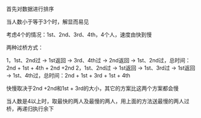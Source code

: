 首先对数据进行排序

当人数小于等于3个时，解显而易见

考虑4个的情况：1st、2nd、3rd、4th，4个人，速度由快到慢

两种过桥方式：

1，1st、2nd过 -> 1st返回 -> 3rd、4th过 -> 2nd返回 -> 1st、2nd过，总时间：2nd + 1st + 4th + 2nd +2nd
2，1st、2nd过 -> 1st返回 -> 1st、3rd过 -> 1st返回 -> 1st、4th过，总时间：2nd + 1st + 3rd + 1st + 4th

快慢取决于2nd +2nd和1st + 3rd的大小，其它的方案比这两个方案都会慢

当人数是4以上时，取最快的两人及最慢的两人，用上面的方法送最慢的两人过桥，再递归执行余下
